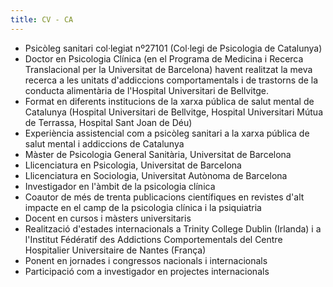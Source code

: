 ```yaml
---
title: CV - CA
---
```


- Psicòleg sanitari col·legiat nº27101 (Col·legi de Psicologia de Catalunya)
- Doctor en Psicologia Clínica (en el Programa de Medicina i Recerca Translacional per la
Universitat de Barcelona) havent realitzat la meva recerca a les unitats d&#39;addiccions
comportamentals i de trastorns de la conducta alimentària de l&#39;Hospital Universitari de
Bellvitge.
- Format en diferents institucions de la xarxa pública de salut mental de Catalunya (Hospital
Universitari de Bellvitge, Hospital Universitari Mútua de Terrassa, Hospital Sant Joan de
Déu)
- Experiència assistencial com a psicòleg sanitari a la xarxa pública de salut mental i
addiccions de Catalunya
- Màster de Psicologia General Sanitària, Universitat de Barcelona
- Llicenciatura en Psicologia, Universitat de Barcelona
- Llicenciatura en Sociologia, Universitat Autònoma de Barcelona
- Investigador en l&#39;àmbit de la psicologia clínica
- Coautor de més de trenta publicacions científiques en revistes d&#39;alt impacte en el camp de
la psicologia clínica i la psiquiatria
- Docent en cursos i màsters universitaris
- Realització d&#39;estades internacionals a Trinity College Dublin (Irlanda) i a l&#39;Institut Fédératif
des Addictions Comportementals del Centre Hospitalier Universitaire de Nantes (França)
- Ponent en jornades i congressos nacionals i internacionals
- Participació com a investigador en projectes internacionals